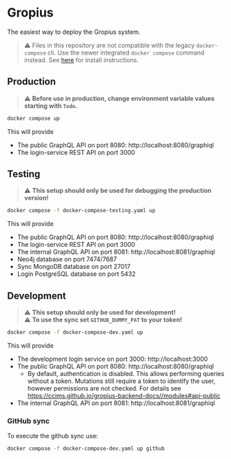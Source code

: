 # Gropius

The easiest way to deploy the Gropius system.

> :warning: Files in this repository are not compatible with the legacy `docker-compose` cli. Use the newer integrated  `docker compose` command instead. See [here](https://docs.docker.com/compose/install/) for install instructions.

## Production

> :warning: **Before use in production, change environment variable values starting with `Todo`.**

```sh
docker compose up
```

This will provide
- The public GraphQL API on port 8080: http://localhost:8080/graphiql
- The login-service REST API on port 3000

## Testing

> :warning: **This setup should only be used for debugging the production version!**

```sh
docker compose -f docker-compose-testing.yaml up
```

This will provide
- The public GraphQL API on port 8080: http://localhost:8080/graphiql
- The login-service REST API on port 3000
- The internal GraphQL API on port 8081: http://localhost:8081/graphiql
- Neo4j database on port 7474/7687
- Sync MongoDB database on port 27017
- Login PostgreSQL database on port 5432

## Development

> :warning: **This setup should only be used for development!**  
> :warning: **To use the sync set `GITHUB_DUMMY_PAT` to your token!**

```sh
docker compose -f docker-compose-dev.yaml up
```

This will provide
- The development login service on port 3000: http://localhost:3000
- The public GraphQL API on port 8080: http://localhost:8080/graphiql
  - By default, authentication is disabled. This allows performing queries without a token. Mutations still require a token to identify the user, however permissions are not checked. For details see https://ccims.github.io/gropius-backend-docs//modules#api-public
- The internal GraphQL API on port 8081: http://localhost:8081/graphiql

### GitHub sync

To execute the github sync use:

```sh
docker compose -f docker-compose-dev.yaml up github
```
